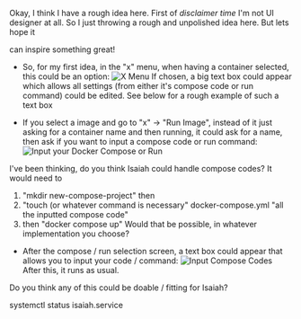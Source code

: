 Okay, I think I have a rough idea here. First of *disclaimer time* I'm not UI designer at all. So I just throwing a rough and unpolished idea here. But lets hope it 

can inspire something great!

- So, for my first idea, in the "x" menu, when having a container selected, this could be an option:
![X Menu](https://github.com/user-attachments/assets/637749a0-1857-4fc7-b22f-ece9909278d3)
If chosen, a big text box could appear which allows all settings (from either it's compose code or run command) could be edited. See below for a rough example of such a text box

- If you select a image and go to "x" -> "Run Image", instead of it just asking for a container name and then running, it could ask for a name, then ask if you want to input a compose code or run command:
![Input your Docker Compose or Run](https://github.com/user-attachments/assets/c2d12f52-ea76-441c-a11c-10cf253119f2)

I've been thinking, do you think Isaiah could handle compose codes? It would need to 
1. "mkdir new-compose-project" then 
2. "touch (or whatever command is necessary" docker-compose.yml "all the inputted compose code" 
3. then "docker compose up"
Would that be possible, in whatever implementation you choose?

- After the compose / run selection screen, a text box could appear that allows you to input your code / command:
![Input Compose Codes](https://github.com/user-attachments/assets/fbfcf6d1-70d6-4a52-8e51-8e6f8c84cf68)
After this, it runs as usual.

Do you think any of this could be doable / fitting for Isaiah?

systemctl status isaiah.service
